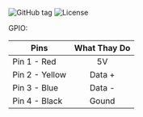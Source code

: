 ![GitHub tag](https://img.shields.io/github/tag/vrzoneyt/Project-Hack-Watch?include_prereleases=&sort=semver&color=blue)
![License](https://img.shields.io/badge/License-MIT-blue)



GPIO:

| Pins           | What Thay Do  | 
| -------------  |:-------------:| 
| Pin 1 - Red    | 5V            |
| Pin 2 - Yellow | Data +        | 
| Pin 3 - Blue   | Data -        |
| Pin 4 - Black  | Gound         |


